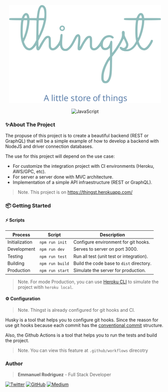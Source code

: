 <p align="center">
    <img src="./logo.svg" alt="Logo" width="480" />
</p>

<p align="center">
    <img src="https://img.shields.io/badge/dynamic/json?color=EBCB8B&style=for-the-badge&label=version&prefix=v&query=version&url=https%3A%2F%2Fraw.githubusercontent.com%2Froremdev%2Fthingst%2Fmaster%2Fpackage.json" alt="JavaScript" />
</p>

### ✨About The Project

The propuse of this project is to create a beautiful backend (REST or GraphQL) that will be a simple example of how to develop a backend with NodeJS and driver connection databases.

The use for this project will depend on the use case:

-   For customize the integration project with CI environments (Heroku, AWS/GPC, etc).
-   For server a server done with MVC architecture.
-   Implementation of a simple API infraestructure (REST or GraphQL).

> Note. This project is on https://thingst.herokuapp.com/

### 📦 Getting Started

#### ⚡️ Scripts

| Process        | Script          | Description                              |
| -------------- | --------------- | ---------------------------------------- |
| Initialization | `npm run init`  | Configure environment for git hooks.     |
| Development    | `npm run dev`   | Serves to server on port 3000.           |
| Testing        | `npm run test`  | Run all test (unit test or integration). |
| Building       | `npm run build` | Build the code base to `dist` directory. |
| Production     | `npm run start` | Simulate the server for production.      |

> Note. For mode Production, you can use [Heroku CLI](https://devcenter.heroku.com/articles/heroku-cli) to simulate the project witih `heroku local`.

#### ⚙️ Configuration

> Note. Thingst is already configured for git hooks and CI.

Husky is a tool that helps you to configure git hooks. Since the reason for use git hooks because each commit has the [conventional commit](https://www.conventionalcommits.org/en/v1.0.0/) structure.

Also, the Github Actions is a tool that helps you to run the tests and build the project.

> Note. You can view this feature at `.github/workflows` direcotry

### Author

> **Emmanuel Rodriguez** - Full Stack Developer

[![Twitter](https://img.shields.io/badge/Twitter-ECEFF4?style=for-the-badge&logo=Twitter)](https://twitter.com/roremDev)
[![GitHub](https://img.shields.io/badge/GitHub-ECEFF4?style=for-the-badge&logo=GitHub&logoColor=2E3440)](https://github.com/roremdev)
[![Medium](https://img.shields.io/badge/Medium-ECEFF4?style=for-the-badge&logo=Medium&logoColor=2E3440)](https://medium.com/@roremDev)

